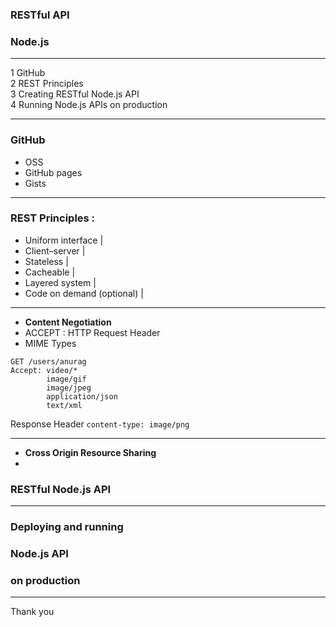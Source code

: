 ### RESTful API   
### Node.js

---

1	GitHub  
2	REST Principles  
3	Creating RESTful Node.js API  
4	Running Node.js APIs on production  

---

### GitHub
 - OSS
 - GitHub pages
 - Gists
 
---

### REST Principles :
- Uniform interface |
- Client–server |
- Stateless |
- Cacheable |
- Layered system |
- Code on demand (optional) |

---

- **Content Negotiation**
 - ACCEPT : HTTP Request Header
 - MIME Types  
 ```
 GET /users/anurag
 Accept: video/*
         image/gif
         image/jpeg
         application/json
         text/xml
 ```
 Response Header
 ``` content-type: image/png ```
 
 --- 
 
- **Cross Origin Resource Sharing**
 - 

### RESTful Node.js API


---

### Deploying and running
### Node.js API
### on production


---

Thank you

